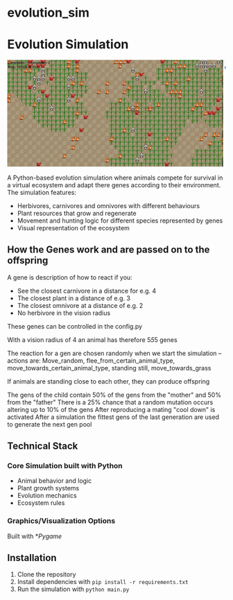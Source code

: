# evolution_sim

# Evolution Simulation

![Screenshot of the Evolution SIM visuals](./graphics/assets/Screenshot.png)

A Python-based evolution simulation where animals compete for survival in a virtual ecosystem and adapt there genes according to their environment. The simulation features:
- Herbivores, carnivores and omnivores with different behaviours
- Plant resources that grow and regenerate
- Movement and hunting logic for different species represented by genes
- Visual representation of the ecosystem

## How the Genes work and are passed on to the offspring

A gene is description of how to react if you:
- See the closest carnivore in a distance for e.g. 4
- The closest plant in a distance of e.g. 3
- The closest omnivore at a distance of e.g. 2
- No herbivore in the vision radius

These genes can be controlled in the config.py

With a vision radius of 4 an animal has therefore 5*5*5 genes

The reaction for a gen are chosen randomly when we start the simulation – actions are:
Move_random, flee_from_certain_animal_type, move_towards_certain_animal_type, standing still, move_towards_grass

If animals are standing close to each other, they can produce offspring

The gens of the child contain 50% of the gens from the "mother" and 50% from the "father"
There is a 25% chance that a random mutation occurs altering up to 10% of the gens
After reproducing a mating "cool down" is activated
After a simulation the fittest gens of the last generation are used to generate the next gen pool


## Technical Stack

### Core Simulation built with Python
- Animal behavior and logic
- Plant growth systems
- Evolution mechanics
- Ecosystem rules

### Graphics/Visualization Options

Built with **Pygame*

## Installation

1. Clone the repository
2. Install dependencies with `pip install -r requirements.txt`
3. Run the simulation with `python main.py`


   

